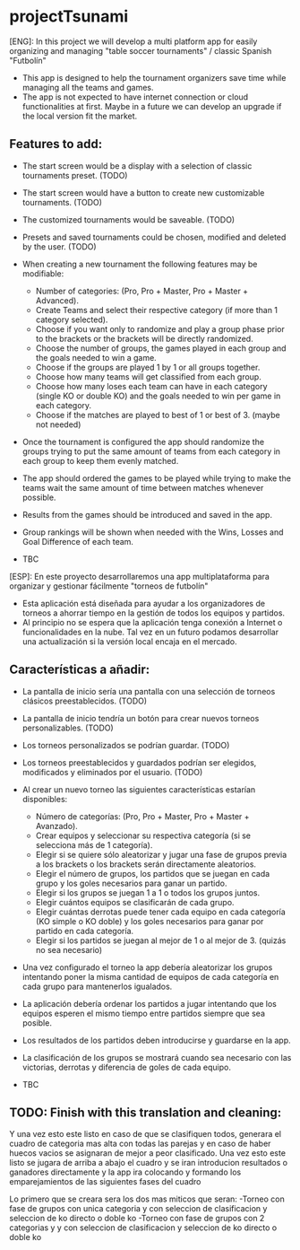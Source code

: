 # projectTsunami
[ENG]:
In this project we will develop a multi platform app for easily organizing and managing "table soccer tournaments" / classic Spanish "Futbolín"

- This app is designed to help the tournament organizers save time while managing all the teams and games. 
- The app is not expected to have internet connection or cloud functionalities at first. Maybe in a future we can develop an upgrade if the local version fit the market.
## Features to add:
- The start screen would be a display with a selection of classic tournaments preset. (TODO)
- The start screen would have a button to create new customizable tournaments. (TODO)
- The customized tournaments would be saveable. (TODO)
- Presets and saved tournaments could be chosen, modified and deleted by the user. (TODO)

- When creating a new tournament the following features may be modifiable:
    - Number of categories: (Pro, Pro + Master, Pro + Master + Advanced).
    - Create Teams and select their respective category (if more than 1 category selected).
    - Choose if you want only to randomize and play a group phase prior to the brackets
        or the brackets will be directly randomized.
    - Choose the number of groups, the games played in each group and the goals needed to win a game.
    - Choose if the groups are played 1 by 1 or all groups together.
    - Choose how many teams will get classified from each group.
    - Choose how many loses each team can have in each category (single KO or double KO) and the goals needed to win per game in each category.
    - Choose if the matches are played to best of 1 or best of 3. (maybe not needed)

- Once the tournament is configured the app should randomize the groups trying to put the same amount of teams from each category in each group to keep them evenly matched.
- The app should ordered the games to be played while trying to make the teams wait the same amount of time between matches whenever possible.
- Results from the games should be introduced and saved in the app.
- Group rankings will be shown when needed with the Wins, Losses and Goal Difference of each team.
- TBC

[ESP]:
En este proyecto desarrollaremos una app multiplataforma para organizar y gestionar fácilmente "torneos de futbolín"

- Esta aplicación está diseñada para ayudar a los organizadores de torneos a ahorrar tiempo en la gestión de todos los equipos y partidos. 
- Al principio no se espera que la aplicación tenga conexión a Internet o funcionalidades en la nube. Tal vez en un futuro podamos desarrollar una actualización si la versión local encaja en el mercado.
## Características a añadir:
- La pantalla de inicio sería una pantalla con una selección de torneos clásicos preestablecidos. (TODO)
- La pantalla de inicio tendría un botón para crear nuevos torneos personalizables. (TODO)
- Los torneos personalizados se podrían guardar. (TODO)
- Los torneos preestablecidos y guardados podrían ser elegidos, modificados y eliminados por el usuario. (TODO)

- Al crear un nuevo torneo las siguientes características estarían disponibles:
    - Número de categorías: (Pro, Pro + Master, Pro + Master + Avanzado).
    - Crear equipos y seleccionar su respectiva categoría (si se selecciona más de 1 categoría).
    - Elegir si se quiere sólo aleatorizar y jugar una fase de grupos previa a los brackets
        o los brackets serán directamente aleatorios.
    - Elegir el número de grupos, los partidos que se juegan en cada grupo y los goles necesarios para ganar un partido.
    - Elegir si los grupos se juegan 1 a 1 o todos los grupos juntos.
    - Elegir cuántos equipos se clasificarán de cada grupo.
    - Elegir cuántas derrotas puede tener cada equipo en cada categoría (KO simple o KO doble) y los goles necesarios para ganar por partido en cada categoría.
    - Elegir si los partidos se juegan al mejor de 1 o al mejor de 3. (quizás no sea necesario)

- Una vez configurado el torneo la app debería aleatorizar los grupos intentando poner la misma cantidad de equipos de cada categoría en cada grupo para mantenerlos igualados.
- La aplicación debería ordenar los partidos a jugar intentando que los equipos esperen el mismo tiempo entre partidos siempre que sea posible.
- Los resultados de los partidos deben introducirse y guardarse en la app.
- La clasificación de los grupos se mostrará cuando sea necesario con las victorias, derrotas y diferencia de goles de cada equipo.
- TBC



## TODO: Finish with this translation and cleaning:
Y una vez esto este listo en caso de que se clasifiquen todos, generara el cuadro de categoria mas alta con todas las parejas y en caso de haber huecos vacios se asignaran
 de mejor a peor clasificado. Una vez esto este listo se jugara de arriba a abajo el cuadro y se iran introducion resultados o ganadores directamente y la app ira colocando y
 formando los emparejamientos de las siguientes fases del cuadro

Lo primero que se creara sera los dos mas miticos que seran:
 -Torneo con fase de grupos con unica categoria y con seleccion de clasificacion y seleccion de ko directo o doble ko
 -Torneo con fase de grupos con 2 categorias y y con seleccion de clasificacion y seleccion de ko directo o doble ko

